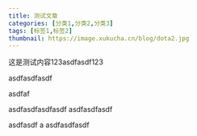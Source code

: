 ```yaml
---
title: 测试文章
categories: [分类1,分类2,分类3]
tags: [标签1,标签2]
thumbnail: https://image.xukucha.cn/blog/dota2.jpg
---
```


这是测试内容123asdfasdf123


asdfasdfasdf


asdfaf


asdfasdfasdfasdf
asdfasdfasdf

asdfasdf
a
asdfasdfasdf